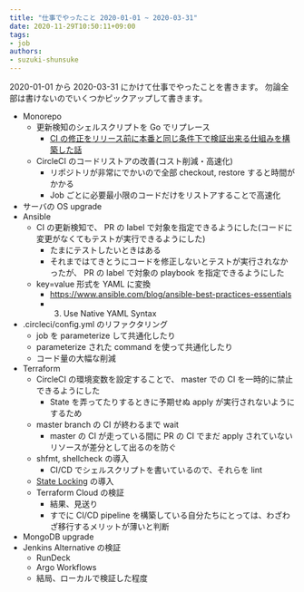 ```yaml
---
title: "仕事でやったこと 2020-01-01 ~ 2020-03-31"
date: 2020-11-29T10:50:11+09:00
tags:
- job
authors:
- suzuki-shunsuke
---
```


2020-01-01 から 2020-03-31 にかけて仕事でやったことを書きます。
勿論全部は書けないのでいくつかピックアップして書きます。

* Monorepo
  * 更新検知のシェルスクリプトを Go でリプレース
    * [CI の修正をリリース前に本番と同じ条件下で検証出来る仕組みを構築した話](https://blog.studysapuri.jp/entry/2020/04/06/080000)
  * CircleCI のコードリストアの改善(コスト削減・高速化)
    * リポジトリが非常にでかいので全部 checkout, restore すると時間がかかる
    * Job ごとに必要最小限のコードだけをリストアすることで高速化
* サーバの OS upgrade
* Ansible
  * CI の更新検知で、 PR の label で対象を指定できるようにした(コードに変更がなくてもテストが実行できるようにした)
    * たまにテストしたいときはある
    * それまではてきとうにコードを修正しないとテストが実行されなかったが、 PR の label で対象の playbook を指定できるようにした
  * key=value 形式を YAML に変換
    * https://www.ansible.com/blog/ansible-best-practices-essentials
    * 3. Use Native YAML Syntax
* .circleci/config.yml のリファクタリング
  * job を parameterize して共通化したり
  * parameterize された command を使って共通化したり
  * コード量の大幅な削減
* Terraform
  * CircleCI の環境変数を設定することで、 master での CI を一時的に禁止できるようにした
    * State を弄ってたりするときに予期せぬ apply が実行されないようにするため
  * master branch の CI が終わるまで wait
    * master の CI が走っている間に PR の CI でまだ apply されていないリソースが差分として出るのを防ぐ
  * shfmt, shellcheck の導入
    * CI/CD でシェルスクリプトを書いているので、それらを lint
  * [State Locking](https://www.terraform.io/docs/state/locking.html) の導入
  * Terraform Cloud の検証
    * 結果、見送り
    * すでに CI/CD pipeline を構築している自分たちにとっては、わざわざ移行するメリットが薄いと判断
* MongoDB upgrade
* Jenkins Alternative の検証
  * RunDeck
  * Argo Workflows
  * 結局、ローカルで検証した程度
